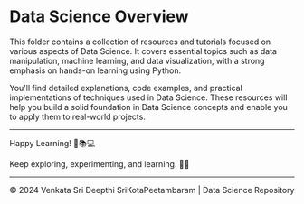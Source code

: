 # Data Science Overview

This folder contains a collection of resources and tutorials focused on various aspects of Data Science. It covers essential topics such as data manipulation, machine learning, and data visualization, with a strong emphasis on hands-on learning using Python.

You'll find detailed explanations, code examples, and practical implementations of techniques used in Data Science. These resources will help you build a solid foundation in Data Science concepts and enable you to apply them to real-world projects.

---
Happy Learning! 🚀📚💻

Keep exploring, experimenting, and learning. 🌟🎉

---

<p align="center">&copy; 2024 Venkata Sri Deepthi SriKotaPeetambaram | Data Science Repository</p>

